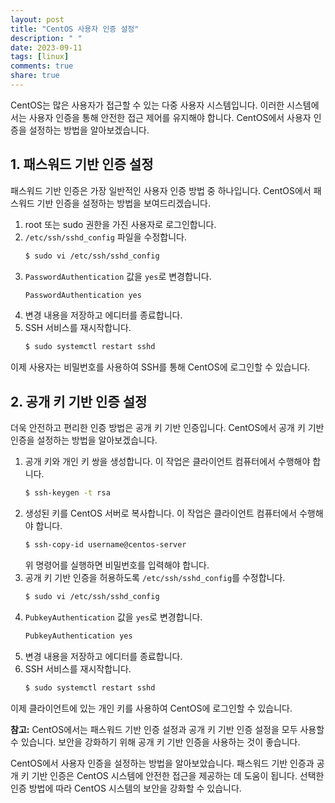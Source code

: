 ```yaml
---
layout: post
title: "CentOS 사용자 인증 설정"
description: " "
date: 2023-09-11
tags: [linux]
comments: true
share: true
---
```


CentOS는 많은 사용자가 접근할 수 있는 다중 사용자 시스템입니다. 이러한 시스템에서는 사용자 인증을 통해 안전한 접근 제어를 유지해야 합니다. CentOS에서 사용자 인증을 설정하는 방법을 알아보겠습니다. 

## 1. 패스워드 기반 인증 설정

패스워드 기반 인증은 가장 일반적인 사용자 인증 방법 중 하나입니다. CentOS에서 패스워드 기반 인증을 설정하는 방법을 보여드리겠습니다.

1. root 또는 sudo 권한을 가진 사용자로 로그인합니다.
2. `/etc/ssh/sshd_config` 파일을 수정합니다.
   ```bash
   $ sudo vi /etc/ssh/sshd_config
   ```
3. `PasswordAuthentication` 값을 `yes`로 변경합니다.
   ```bash
   PasswordAuthentication yes
   ```
4. 변경 내용을 저장하고 에디터를 종료합니다.
5. SSH 서비스를 재시작합니다.
   ```bash
   $ sudo systemctl restart sshd
   ```

이제 사용자는 비밀번호를 사용하여 SSH를 통해 CentOS에 로그인할 수 있습니다.

## 2. 공개 키 기반 인증 설정

더욱 안전하고 편리한 인증 방법은 공개 키 기반 인증입니다. CentOS에서 공개 키 기반 인증을 설정하는 방법을 알아보겠습니다.

1. 공개 키와 개인 키 쌍을 생성합니다. 이 작업은 클라이언트 컴퓨터에서 수행해야 합니다.
   ```bash
   $ ssh-keygen -t rsa
   ```
2. 생성된 키를 CentOS 서버로 복사합니다. 이 작업은 클라이언트 컴퓨터에서 수행해야 합니다.
   ```bash
   $ ssh-copy-id username@centos-server
   ```
   위 명령어를 실행하면 비밀번호를 입력해야 합니다.
3. 공개 키 기반 인증을 허용하도록 `/etc/ssh/sshd_config`를 수정합니다.
   ```bash
   $ sudo vi /etc/ssh/sshd_config
   ```
4. `PubkeyAuthentication` 값을 `yes`로 변경합니다.
   ```bash
   PubkeyAuthentication yes
   ```
5. 변경 내용을 저장하고 에디터를 종료합니다.
6. SSH 서비스를 재시작합니다.
   ```bash
   $ sudo systemctl restart sshd
   ```

이제 클라이언트에 있는 개인 키를 사용하여 CentOS에 로그인할 수 있습니다. 

**참고:** CentOS에서는 패스워드 기반 인증 설정과 공개 키 기반 인증 설정을 모두 사용할 수 있습니다. 보안을 강화하기 위해 공개 키 기반 인증을 사용하는 것이 좋습니다. 

CentOS에서 사용자 인증을 설정하는 방법을 알아보았습니다. 패스워드 기반 인증과 공개 키 기반 인증은 CentOS 시스템에 안전한 접근을 제공하는 데 도움이 됩니다. 선택한 인증 방법에 따라 CentOS 시스템의 보안을 강화할 수 있습니다.